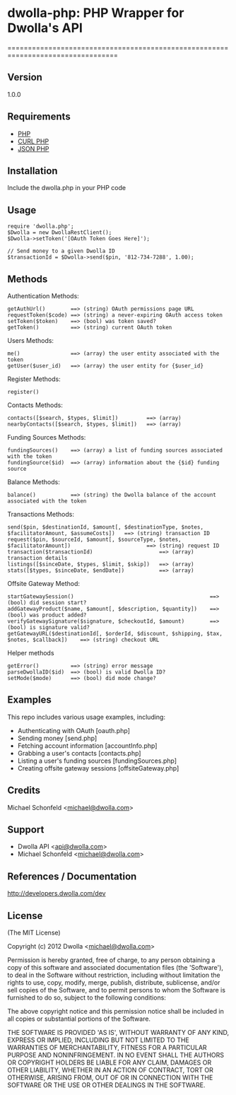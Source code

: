 # dwolla-php: PHP Wrapper for Dwolla's API
=================================================================================

## Version
1.0.0

## Requirements
- [PHP](http://www.php.net/)
- [CURL PHP](http://php.net/manual/en/book.curl.php)
- [JSON PHP](http://php.net/manual/en/book.json.php)

## Installation

Include the dwolla.php in your PHP code

## Usage

    require 'dwolla.php';
    $Dwolla = new DwollaRestClient();
    $Dwolla->setToken('[OAuth Token Goes Here]');

    // Send money to a given Dwolla ID
    $transactionId = $Dwolla->send($pin, '812-734-7288', 1.00);

## Methods

Authentication Methods:

    getAuthUrl()        ==> (string) OAuth permissions page URL
    requestToken($code) ==> (string) a never-expiring OAuth access token
    setToken($token)    ==> (bool) was token saved?
    getToken()          ==> (string) current OAuth token

Users Methods:

    me()                ==> (array) the user entity associated with the token
    getUser($user_id)   ==> (array) the user entity for {$user_id}
    
Register Methods:

    register()          
    
Contacts Methods:

    contacts([$search, $types, $limit])         ==> (array) 
    nearbyContacts([$search, $types, $limit])   ==> (array) 
    
Funding Sources Methods:

    fundingSources()    ==> (array) a list of funding sources associated with the token
    fundingSource($id)  ==> (array) information about the {$id} funding source
    
Balance Methods:

    balance()           ==> (string) the Dwolla balance of the account associated with the token
    
Transactions Methods:

    send($pin, $destinationId, $amount[, $destinationType, $notes, $facilitatorAmount, $assumeCosts])   ==> (string) transaction ID
    request($pin, $sourceId, $amount[, $sourceType, $notes, $facilitatorAmount])                        ==> (string) request ID
    transaction($transactionId)                     ==> (array) transaction details
    listings([$sinceDate, $types, $limit, $skip])   ==> (array) 
    stats([$types, $sinceDate, $endDate])           ==> (array) 
    
Offsite Gateway Method:

    startGatewaySession()                                           ==> (bool) did session start?
    addGatewayProduct($name, $amount[, $description, $quantity])    ==> (bool) was product added?
    verifyGatewaySignature($signature, $checkoutId, $amount)        ==> (bool) is signature valid?
    getGatewayURL($destinationId[, $orderId, $discount, $shipping, $tax, $notes, $callback])    ==> (string) checkout URL
    
Helper methods

    getError()          ==> (string) error message
    parseDwollaID($id)  ==> (bool) is valid Dwolla ID?
    setMode($mode)      ==> (bool) did mode change?

## Examples

This repo includes various usage examples, including:

* Authenticating with OAuth [oauth.php]
* Sending money [send.php]
* Fetching account information [accountInfo.php]
* Grabbing a user's contacts [contacts.php]
* Listing a user's funding sources [fundingSources.php]
* Creating offsite gateway sessions [offsiteGateway.php]

## Credits

Michael Schonfeld &lt;michael@dwolla.com&gt;

## Support

- Dwolla API &lt;api@dwolla.com&gt;
- Michael Schonfeld &lt;michael@dwolla.com&gt;

## References / Documentation

http://developers.dwolla.com/dev

## License 

(The MIT License)

Copyright (c) 2012 Dwolla &lt;michael@dwolla.com&gt;

Permission is hereby granted, free of charge, to any person obtaining
a copy of this software and associated documentation files (the
'Software'), to deal in the Software without restriction, including
without limitation the rights to use, copy, modify, merge, publish,
distribute, sublicense, and/or sell copies of the Software, and to
permit persons to whom the Software is furnished to do so, subject to
the following conditions:

The above copyright notice and this permission notice shall be
included in all copies or substantial portions of the Software.

THE SOFTWARE IS PROVIDED 'AS IS', WITHOUT WARRANTY OF ANY KIND,
EXPRESS OR IMPLIED, INCLUDING BUT NOT LIMITED TO THE WARRANTIES OF
MERCHANTABILITY, FITNESS FOR A PARTICULAR PURPOSE AND NONINFRINGEMENT.
IN NO EVENT SHALL THE AUTHORS OR COPYRIGHT HOLDERS BE LIABLE FOR ANY
CLAIM, DAMAGES OR OTHER LIABILITY, WHETHER IN AN ACTION OF CONTRACT,
TORT OR OTHERWISE, ARISING FROM, OUT OF OR IN CONNECTION WITH THE
SOFTWARE OR THE USE OR OTHER DEALINGS IN THE SOFTWARE.